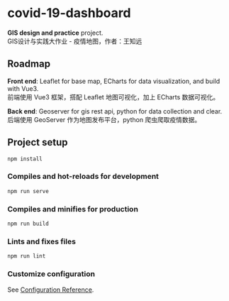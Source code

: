 # covid-19-dashboard

**GIS design and practice** project.     
GIS设计与实践大作业 - 疫情地图，作者：王知远

## Roadmap

**Front end**: 
Leaflet for base map, ECharts for data visualization, and build with Vue3.    
前端使用 Vue3 框架，搭配 Leaflet 地图可视化，加上 ECharts 数据可视化。    

**Back end**: 
Geoserver for gis rest api, python for data collection and clear.    
后端使用 GeoServer 作为地图发布平台，python 爬虫爬取疫情数据。    

## Project setup
```
npm install
```

### Compiles and hot-reloads for development
```
npm run serve
```

### Compiles and minifies for production
```
npm run build
```

### Lints and fixes files
```
npm run lint
```

### Customize configuration
See [Configuration Reference](https://cli.vuejs.org/config/).
